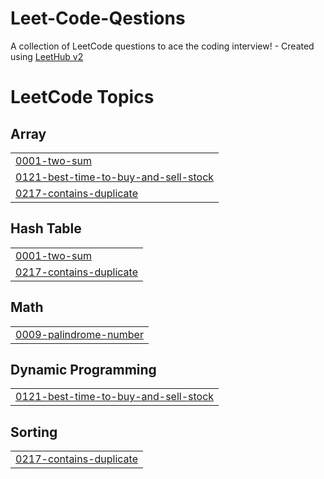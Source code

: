 # Leet-Code-Qestions
A collection of LeetCode questions to ace the coding interview! - Created using [LeetHub v2](https://github.com/arunbhardwaj/LeetHub-2.0)

<!---LeetCode Topics Start-->
# LeetCode Topics
## Array
|  |
| ------- |
| [0001-two-sum](https://github.com/Macon4001/Leet-Code-Qestions/tree/master/0001-two-sum) |
| [0121-best-time-to-buy-and-sell-stock](https://github.com/Macon4001/Leet-Code-Qestions/tree/master/0121-best-time-to-buy-and-sell-stock) |
| [0217-contains-duplicate](https://github.com/Macon4001/Leet-Code-Qestions/tree/master/0217-contains-duplicate) |
## Hash Table
|  |
| ------- |
| [0001-two-sum](https://github.com/Macon4001/Leet-Code-Qestions/tree/master/0001-two-sum) |
| [0217-contains-duplicate](https://github.com/Macon4001/Leet-Code-Qestions/tree/master/0217-contains-duplicate) |
## Math
|  |
| ------- |
| [0009-palindrome-number](https://github.com/Macon4001/Leet-Code-Qestions/tree/master/0009-palindrome-number) |
## Dynamic Programming
|  |
| ------- |
| [0121-best-time-to-buy-and-sell-stock](https://github.com/Macon4001/Leet-Code-Qestions/tree/master/0121-best-time-to-buy-and-sell-stock) |
## Sorting
|  |
| ------- |
| [0217-contains-duplicate](https://github.com/Macon4001/Leet-Code-Qestions/tree/master/0217-contains-duplicate) |
<!---LeetCode Topics End-->